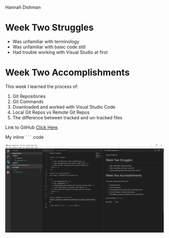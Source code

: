 Hannah Dishman

# Week Two Struggles
<ul>
  <li>Was unfamiliar with terminology</li>
  <li>Was unfamiliar with basic code still</li>
  <li>Had trouble working with Visual Studio at first</li>
</ul>

# Week Two Accomplishments
This week I learned the process of: 

<ol>
  <li>Git Repositories</li>
  <li>Git Commands</li>
  <li>Downloaded and worked with Visual Studio Code</li>
  <li>Local Git Repos vs Remote Git Repos</li>
  <li>The difference between tracked and un-tracked files</li>
</ol>

Link to GitHub [Click Here](https://github.com/Montana-Media-Arts/120_CreativeCoding).

<p>My inline <code>```</code> code</p>

![Image of my editor](hw-week2.png)
